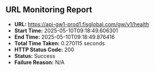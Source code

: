 ## URL Monitoring Report

- **URL:** https://api-gw1-prod1.fisglobal.com/gw/v1/health
- **Start Time:** 2025-05-10T09:18:49.606301
- **End Time:** 2025-05-10T09:18:49.876416
- **Total Time Taken:** 0.270115 seconds
- **HTTP Status Code:** 200
- **Status:** Success
- **Failure Reason:** N/A

